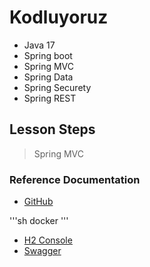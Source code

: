 # Kodluyoruz
- Java 17
- Spring boot
- Spring MVC
- Spring Data
- Spring Securety
- Spring REST

## Lesson Steps
> Spring MVC
>

### Reference Documentation

* [GitHub ](https://github.com/samihayatsever/Kodluyoruz)

'''sh
docker
'''


* [H2 Console ](https://localhost:8080/h2-console/l)
* [Swagger ](https://localhost:8081/swagger-ui.html)